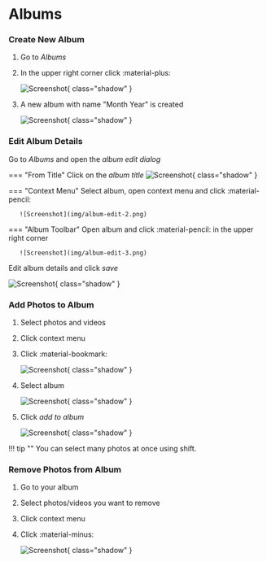 # Albums #
### Create New Album ###

1. Go to *Albums*
2. In the upper right corner click :material-plus:

    ![Screenshot](img/create-album.png){ class="shadow" }
    
3. A new album with name "Month Year" is created

    ![Screenshot](img/album-name-1.png){ class="shadow" }

### Edit Album Details ###
Go to *Albums* and open the *album edit dialog*
  
=== "From Title"
      Click on the *album title*
      ![Screenshot](img/edit-album-1.png){ class="shadow" }
   
=== "Context Menu"
      Select album, open context menu and click :material-pencil:
    
       ![Screenshot](img/album-edit-2.png)
   
=== "Album Toolbar"
       Open album and click :material-pencil: in the upper right corner
    
       ![Screenshot](img/album-edit-3.png)

Edit album details and click *save*

![Screenshot](img/album-edit-4.png){ class="shadow" }
    

### Add Photos to Album ###

1. Select photos and videos
2. Click context menu
3. Click :material-bookmark:

    ![Screenshot](img/add-photo-album-1.png){ class="shadow" }
    
4. Select album

    ![Screenshot](img/add-photo-album-2.png){ class="shadow" }
    
5. Click *add to album*

    ![Screenshot](img/add-photo-album-3.png){ class="shadow" }

!!! tip ""
    You can select many photos at once using shift.

### Remove Photos from Album ###

1. Go to your album
3. Select photos/videos you want to remove
4. Click context menu
5. Click :material-minus:

    ![Screenshot](img/remove-from-album-1.png){ class="shadow" }

